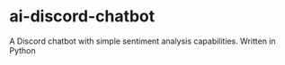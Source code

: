 # ai-discord-chatbot
A Discord chatbot with simple sentiment analysis capabilities. Written in Python
